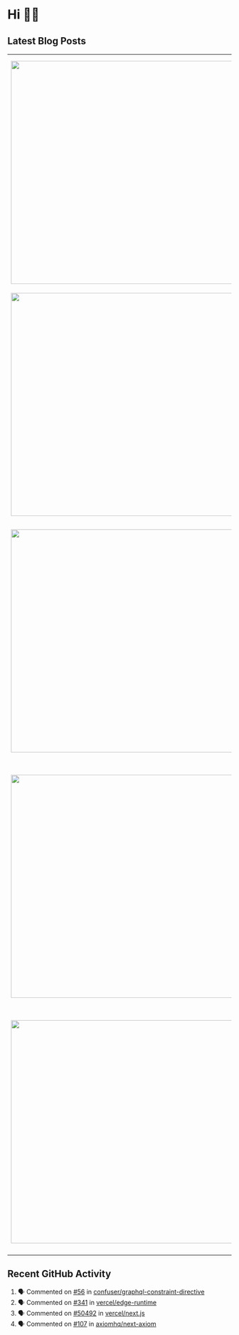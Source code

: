 # Hi 👋🏼

## Latest Blog Posts

<!-- HASHNODE_POSTS:START -->
<table>
	<tr>
			<td><img src="https://cdn.hashnode.com/res/hashnode/image/upload/v1650958446673/FNjp5vVco.jpeg" width="500" height="auto" /></td>
			<td>
				<sup>2023-09-18T15:13:21.088Z</sup><br />
				<b>ipsum ex culpa excepteur esse nisi</b>
				<p>Non excepteur elit voluptate enim dolore ullamco excepteur laborum. Non pariatur est ea sint nulla pariatur aliquip est proident labore Lorem nulla voluptate Lorem nostrud. Tempor ad tempor adipisicing anim enim enim eu nisi aute. Tempor nisi et ea n...</p>
			</td>
		</tr>
<tr>
			<td><img src="https://cdn.hashnode.com/res/hashnode/image-dev/stock/unsplash/n8Qb1ZAkK88/upload/0531a5ebc690695977a81eb96941523d.jpeg" width="500" height="auto" /></td>
			<td>
				<sup>2023-09-18T11:36:03.579Z</sup><br />
				<b>sunt sunt consectetur sunt quis nostrud</b>
				<p>Et id eiusmod reprehenderit ex excepteur. Velit id laborum pariatur sint sit enim sunt occaecat reprehenderit. Ullamco incididunt irure sit aliqua ut cupidatat duis incididunt aute nulla velit officia ullamco nisi. Laborum ex fugiat do elit officia a...</p>
			</td>
		</tr>
<tr>
			<td><img src="https://cdn.hashnode.com/res/hashnode/image/upload/v1650958064619/OZIlB7YIy.jpeg" width="500" height="auto" /></td>
			<td>
				<sup>2023-09-18T08:02:30.432Z</sup><br />
				<b>Lorem exercitation proident aliqua deserunt ad</b>
				<p>Irure minim nulla pariatur aliqua duis ex non eu aute et cillum qui ea do. Id eu laboris duis sint magna nostrud cupidatat enim amet ad exercitation voluptate. Magna elit tempor aute aliqua nostrud et dolor. Laborum incididunt reprehenderit sint cupi...</p>
			</td>
		</tr>
<tr>
			<td><img src="https://cdn.hashnode.com/res/hashnode/image/upload/v1650958446673/FNjp5vVco.jpeg" width="500" height="auto" /></td>
			<td>
				<sup>2023-09-11T11:32:29.632Z</sup><br />
				<b>non nostrud magna laborum nulla laborum</b>
				<p>Esse est aliquip non minim enim fugiat consectetur nostrud dolor veniam. Qui amet labore tempor exercitation ullamco laborum aliqua ut nulla ex amet. Consequat deserunt exercitation consequat laboris ad est aliqua anim enim. Sit Lorem consectetur ad ...</p>
			</td>
		</tr>
<tr>
			<td><img src="https://cdn.hashnode.com/res/hashnode/image/upload/v1650958064619/OZIlB7YIy.jpeg" width="500" height="auto" /></td>
			<td>
				<sup>2023-09-01T12:34:37.685Z</sup><br />
				<b>tempor cillum laboris ea incididunt aliquip</b>
				<p>Quis ullamco ex cupidatat non. Consectetur eiusmod occaecat magna enim aute consectetur reprehenderit labore sit id anim deserunt fugiat aliqua exercitation. Est ipsum sunt velit aliquip ullamco est est qui ut esse ad. Reprehenderit esse officia ad e...</p>
			</td>
		</tr>
</table>
<!-- HASHNODE_POSTS:END -->

## Recent GitHub Activity

<!--START_SECTION:activity-->
1. 🗣 Commented on [#56](https://github.com/confuser/graphql-constraint-directive/issues/56) in [confuser/graphql-constraint-directive](https://github.com/confuser/graphql-constraint-directive)
2. 🗣 Commented on [#341](https://github.com/vercel/edge-runtime/issues/341) in [vercel/edge-runtime](https://github.com/vercel/edge-runtime)
3. 🗣 Commented on [#50492](https://github.com/vercel/next.js/issues/50492) in [vercel/next.js](https://github.com/vercel/next.js)
4. 🗣 Commented on [#107](https://github.com/axiomhq/next-axiom/issues/107) in [axiomhq/next-axiom](https://github.com/axiomhq/next-axiom)
<!--END_SECTION:activity-->
